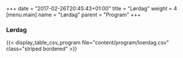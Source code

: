 +++
date = "2017-02-26T20:45:43+01:00"
title = "Lørdag"
weight = 4
[menu.main]
name = "Lørdag"
parent = "Program"
+++

### Lørdag

{{< display_table_csv_program file="content/program/loerdag.csv" class="striped bordered" >}}